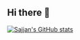 ## Hi there 👋
[![Sajjan's GitHub stats](https://github-readme-stats.vercel.app/api?username=sajjanpaudel)](https://github.com/sajjanpaudel/github-readme-stats)

